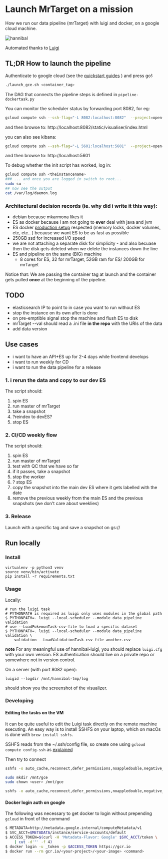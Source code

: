# Launch MrTarget on a mission

How we run our data pipeline (mrTarget) with luigi and docker, on a google cloud machine.

![hannibal](http://s2.quickmeme.com/img/a9/a9ed842f739e930dc8e9340bafbbaeaf77994c50c74fc6a86b046b54cb9b2c59.jpg)

Automated thanks to [Luigi](https://github.com/spotify/luigi)

## TL;DR How to launch the pipeline

Authenticate to google cloud (see the [quickstart guides](https://cloud.google.com/sdk/docs/quickstarts) ) and press go!:

```sh
./launch_gce.sh <container_tag>
```

The DAG that connects the pipeline steps is defined in `pipeline-dockertask.py`

You can monitor the scheduler status by forwarding port 8082, for eg:

```sh
gcloud compute ssh --ssh-flag="-L 8082:localhost:8082"  --project=open-targets-eu-dev <machine name> --zone=europe-west1-d
```

and then browse to: http://localhost:8082/static/visualiser/index.html

you can also see kibana:
```sh
gcloud compute ssh --ssh-flag="-L 5601:localhost:5601"  --project=open-targets-eu-dev <machine name> --zone=europe-west1-d
```
and then browse to: http://localhost:5601


To debug whether the init script has worked, log in:

```sh
gcloud compute ssh <theinstancename>
### ... and once you are logged in switch to root...
sudo su -
## now see the output
cat /var/log/daemon.log
```


### Architectural decision records (ie. why did i write it this way):

* debian because mkarmona likes it
* ES as docker because I am not going to **ever** deal with java and jvm
* ES docker [production setup](https://www.elastic.co/guide/en/elasticsearch/reference/current/docker.html#docker-cli-run-prod-mode) respected (memory locks, docker volumes, etc, etc.. ) because we want ES to be as fast as possible
* 250GB ssd for increased I/O speed
* we are not attaching a separate disk for simplicity - and also becuase then the disk gets deleted when we delete the instances down the line
* ES and pipeline on the same (BIG) machine
  * 8 cores for ES, 32 for mrTarget, 52GB ram for ES/ 200GB for mrTarget

Notice that:
We are passing the container tag at launch and the container gets pulled **once** at the beginning of the pipeline.


## TODO

* elasticsearch IP to point to in case you want to run without ES
* stop the instance on its own after is done
* on pre-emptible signal stop the machine and flush ES to disk
* mrTarget --val should read a .ini file **in the repo** with the URIs of the data
* add data version

## Use cases

- i want to have an API+ES up for 2-4 days while frontend develops
- i want to run weekly for CD 
- i want to run the data pipeline for a release

### 1. i rerun the data and copy to our dev ES

The script should:
1. spin ES
2. run master of mrTarget
3. take a snapshot
5. ?reindex to devES?
6. stop ES

### 2. CI/CD weekly flow

The script should:

1. spin ES
2. run master of mrTarget
3. test with QC that we have so far
4. if it passes, take a snapshot
5. stop the worker
6. ? stop ES
7. copy the snapshot into the main dev ES where it gets labelled with the date
8. remove the previous weekly from the main ES and the previous snapshots (we don't care about weeklies)

### 3. Release

Launch with a specific tag and save a snapshot on gs://

## Run locally

### Install

```shell
virtualenv -p python3 venv
source venv/bin/activate
pip install -r requirements.txt
```

### Usage

Locally:

```shell
# run the luigi task
# PYTHONPATH is required as luigi only uses modules in the global path
$ PYTHONPATH=. luigi --local-scheduler --module data_pipeline validation
# use --LoadPokemonTask-csv-file to load a specific dataset
$ PYTHONPATH=. luigi --local-scheduler --module data_pipeline validation \
    validation --LoadValidationTask-csv-file another.csv
```

**note**
For any meaningful use of hannibal-luigi, you should replace `luigi.cfg` with your own version. 
ES authentication should live on a private repo or somewhere not in version control.

On a server (with port 8082 open):

```
luigid --logdir /mnt/hannibal-tmp/log
```

should show you the screenshot of the visualizer.


### Developing

#### Editing the tasks on the VM

It can be quite useful to edit the Luigi task directly on the remote machine executing. An easy way is to install SSHFS on your laptop, which on macOs is done with `brew install sshfs`.

SSHFS reads from the ~/.ssh/config file, so create one using `gcloud compute config-ssh` as [explained](https://cloud.google.com/sdk/gcloud/reference/compute/config-ssh)

Then try to connect

```sh
sshfs -o auto_cache,reconnect,defer_permissions,noappledouble,negative_vncache,volname=hannibal 

sudo mkdir /mnt/gce
sudo chown <user> /mnt/gce

sshfs -o auto_cache,reconnect,defer_permissions,noappledouble,negative_vncache,IdentityFile=~/.ssh/google_compute_engine.pub <user_name>@<instance-name>.<region>.<project_id>:/home/<user_name> /mnt/gce

```

#### Docker login auth on google

The following was necessary to get docker to login without prepending `gcloud`
in front of the command

```sh
$ METADATA=http://metadata.google.internal/computeMetadata/v1
$ SVC_ACCT=$METADATA/instance/service-accounts/default
$ ACCESS_TOKEN=$(curl -H 'Metadata-Flavor: Google' $SVC_ACCT/token \
    | cut -d'"' -f 4)
$ docker login -u _token -p $ACCESS_TOKEN https://gcr.io
$ docker run --rm gcr.io/<your-project>/<your-image> <command>
```